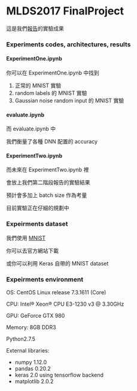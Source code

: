 # MLDS2017 FinalProject

這是我們[報告](https://ntumlds.wordpress.com/2017/03/27/r05922018_drliao/)的實驗成果

### Experiments codes, architectures, results
#### ExperimentOne.ipynb
你可以在 ExperimentOne.ipynb 中找到
1. 正常的 MNIST 實驗
2. random labels 的 MNIST 實驗
3. Gaussian noise random input 的 MNIST 實驗

#### evaluate.ipynb
而 evaluate.ipynb 中

我們衡量了各種 DNN 配置的 accuracy


#### ExperimentTwo.ipynb
而未來在 ExperimentTwo.ipynb 裡

會放上我們第二階段報告的實驗結果

預計會多加上 batch size 作為考量

目前實驗正在仔細的規劃中

### Expeirments dataset
我們使用 [MNIST](http://yann.lecun.com/exdb/mnist/)

你可以去官方網站下載

或你可以利用 Keras 自帶的 MNIST dataset

### Expeirments environment

OS: CentOS Linux release 7.3.1611 (Core)

CPU: Intel® Xeon® CPU E3-1230 v3 @ 3.30GHz

GPU: GeForce GTX 980

Memory: 8GB DDR3

Python2.7.5

External libraries:
  * numpy 1.12.0
  * pandas 0.20.2
  * keras 2.0 using tensorflow backend
  * matplotlib 2.0.2
